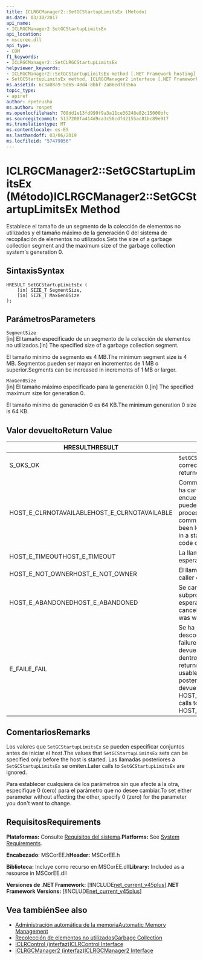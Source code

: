 ```yaml
---
title: ICLRGCManager2::SetGCStartupLimitsEx (Método)
ms.date: 03/30/2017
api_name:
- ICLRGCManager2.SetGCStartupLimitsEx
api_location:
- mscoree.dll
api_type:
- COM
f1_keywords:
- ICLRGCManager2::SetCLRGCStartupLimitsEx
helpviewer_keywords:
- ICLRGCManager2::SetGCStartupLimitsEx method [.NET Framework hosting]
- SetGCStartupLimitsEx method, ICLRGCManager2 interface [.NET Framework hosting]
ms.assetid: 6c3a08a9-5d65-48d4-8bbf-2a86ed7d356a
topic_type:
- apiref
author: rpetrusha
ms.author: ronpet
ms.openlocfilehash: 708dd1e13fd999f9a3a11ce36248e82c15000bfc
ms.sourcegitcommit: 5137208fa414d9ca3c58cdfd2155ac81bc89e917
ms.translationtype: MT
ms.contentlocale: es-ES
ms.lasthandoff: 03/06/2019
ms.locfileid: "57479056"
---
```

# <a name="iclrgcmanager2setgcstartuplimitsex-method"></a><span data-ttu-id="1cf12-102">ICLRGCManager2::SetGCStartupLimitsEx (Método)</span><span class="sxs-lookup"><span data-stu-id="1cf12-102">ICLRGCManager2::SetGCStartupLimitsEx Method</span></span>
<span data-ttu-id="1cf12-103">Establece el tamaño de un segmento de la colección de elementos no utilizados y el tamaño máximo de la generación 0 del sistema de recopilación de elementos no utilizados.</span><span class="sxs-lookup"><span data-stu-id="1cf12-103">Sets the size of a garbage collection segment and the maximum size of the garbage collection system's generation 0.</span></span>  
  
## <a name="syntax"></a><span data-ttu-id="1cf12-104">Sintaxis</span><span class="sxs-lookup"><span data-stu-id="1cf12-104">Syntax</span></span>  
  
```  
HRESULT SetGCStartupLimitsEx (  
    [in] SIZE_T SegmentSize,   
    [in] SIZE_T MaxGen0Size  
);  
```  
  
## <a name="parameters"></a><span data-ttu-id="1cf12-105">Parámetros</span><span class="sxs-lookup"><span data-stu-id="1cf12-105">Parameters</span></span>  
 `SegmentSize`  
 <span data-ttu-id="1cf12-106">[in] El tamaño especificado de un segmento de la colección de elementos no utilizados.</span><span class="sxs-lookup"><span data-stu-id="1cf12-106">[in] The specified size of a garbage collection segment.</span></span>  
  
 <span data-ttu-id="1cf12-107">El tamaño mínimo de segmento es 4 MB.</span><span class="sxs-lookup"><span data-stu-id="1cf12-107">The minimum segment size is 4 MB.</span></span> <span data-ttu-id="1cf12-108">Segmentos pueden ser mayor en incrementos de 1 MB o superior.</span><span class="sxs-lookup"><span data-stu-id="1cf12-108">Segments can be increased in increments of 1 MB or larger.</span></span>  
  
 `MaxGen0Size`  
 <span data-ttu-id="1cf12-109">[in] El tamaño máximo especificado para la generación 0.</span><span class="sxs-lookup"><span data-stu-id="1cf12-109">[in] The specified maximum size for generation 0.</span></span>  
  
 <span data-ttu-id="1cf12-110">El tamaño mínimo de generación 0 es 64 KB.</span><span class="sxs-lookup"><span data-stu-id="1cf12-110">The minimum generation 0 size is 64 KB.</span></span>  
  
## <a name="return-value"></a><span data-ttu-id="1cf12-111">Valor devuelto</span><span class="sxs-lookup"><span data-stu-id="1cf12-111">Return Value</span></span>  
  
|<span data-ttu-id="1cf12-112">HRESULT</span><span class="sxs-lookup"><span data-stu-id="1cf12-112">HRESULT</span></span>|<span data-ttu-id="1cf12-113">Descripción</span><span class="sxs-lookup"><span data-stu-id="1cf12-113">Description</span></span>|  
|-------------|-----------------|  
|<span data-ttu-id="1cf12-114">S_OK</span><span class="sxs-lookup"><span data-stu-id="1cf12-114">S_OK</span></span>|<span data-ttu-id="1cf12-115">`SetGCStartupLimitsEx` se devolvió correctamente.</span><span class="sxs-lookup"><span data-stu-id="1cf12-115">`SetGCStartupLimitsEx` returned successfully.</span></span>|  
|<span data-ttu-id="1cf12-116">HOST_E_CLRNOTAVAILABLE</span><span class="sxs-lookup"><span data-stu-id="1cf12-116">HOST_E_CLRNOTAVAILABLE</span></span>|<span data-ttu-id="1cf12-117">Common language runtime (CLR) no se ha cargado en un proceso o el CLR se encuentra en un estado en el que no se puede ejecutar código administrado o procesar la llamada correctamente.</span><span class="sxs-lookup"><span data-stu-id="1cf12-117">The common language runtime (CLR) has not been loaded into a process, or the CLR is in a state in which it cannot run managed code or process the call successfully.</span></span>|  
|<span data-ttu-id="1cf12-118">HOST_E_TIMEOUT</span><span class="sxs-lookup"><span data-stu-id="1cf12-118">HOST_E_TIMEOUT</span></span>|<span data-ttu-id="1cf12-119">La llamada ha agotado el tiempo de espera.</span><span class="sxs-lookup"><span data-stu-id="1cf12-119">The call timed out.</span></span>|  
|<span data-ttu-id="1cf12-120">HOST_E_NOT_OWNER</span><span class="sxs-lookup"><span data-stu-id="1cf12-120">HOST_E_NOT_OWNER</span></span>|<span data-ttu-id="1cf12-121">El llamador no posee el bloqueo.</span><span class="sxs-lookup"><span data-stu-id="1cf12-121">The caller does not own the lock.</span></span>|  
|<span data-ttu-id="1cf12-122">HOST_E_ABANDONED</span><span class="sxs-lookup"><span data-stu-id="1cf12-122">HOST_E_ABANDONED</span></span>|<span data-ttu-id="1cf12-123">Se canceló un evento mientras un subproceso bloqueado o fibra estaba esperando en ella.</span><span class="sxs-lookup"><span data-stu-id="1cf12-123">An event was canceled while a blocked thread or fiber was waiting on it.</span></span>|  
|<span data-ttu-id="1cf12-124">E_FAIL</span><span class="sxs-lookup"><span data-stu-id="1cf12-124">E_FAIL</span></span>|<span data-ttu-id="1cf12-125">Se ha producido un error irrecuperable desconocido.</span><span class="sxs-lookup"><span data-stu-id="1cf12-125">An unknown catastrophic failure occurred.</span></span> <span data-ttu-id="1cf12-126">Después de un método devuelve E_FAIL, CLR ya no es utilizable dentro del proceso.</span><span class="sxs-lookup"><span data-stu-id="1cf12-126">After a method returns E_FAIL, the CLR is no longer usable within the process.</span></span> <span data-ttu-id="1cf12-127">Las llamadas posteriores a métodos de hospedaje devuelven HOST_E_CLRNOTAVAILABLE.</span><span class="sxs-lookup"><span data-stu-id="1cf12-127">Subsequent calls to hosting methods return HOST_E_CLRNOTAVAILABLE.</span></span>|  
  
## <a name="remarks"></a><span data-ttu-id="1cf12-128">Comentarios</span><span class="sxs-lookup"><span data-stu-id="1cf12-128">Remarks</span></span>  
 <span data-ttu-id="1cf12-129">Los valores que `SetGCStartupLimitsEx` se pueden especificar conjuntos antes de iniciar el host.</span><span class="sxs-lookup"><span data-stu-id="1cf12-129">The values that `SetGCStartupLimitsEx` sets can be specified only before the host is started.</span></span> <span data-ttu-id="1cf12-130">Las llamadas posteriores a `SetGCStartupLimitsEx` se omiten.</span><span class="sxs-lookup"><span data-stu-id="1cf12-130">Later calls to `SetGCStartupLimitsEx` are ignored.</span></span>  
  
 <span data-ttu-id="1cf12-131">Para establecer cualquiera de los parámetros sin que afecte a la otra, especifique 0 (cero) para el parámetro que no desee cambiar.</span><span class="sxs-lookup"><span data-stu-id="1cf12-131">To set either parameter without affecting the other, specify 0 (zero) for the parameter you don't want to change.</span></span>  
  
## <a name="requirements"></a><span data-ttu-id="1cf12-132">Requisitos</span><span class="sxs-lookup"><span data-stu-id="1cf12-132">Requirements</span></span>  
 <span data-ttu-id="1cf12-133">**Plataformas:** Consulte [Requisitos del sistema](../../../../docs/framework/get-started/system-requirements.md).</span><span class="sxs-lookup"><span data-stu-id="1cf12-133">**Platforms:** See [System Requirements](../../../../docs/framework/get-started/system-requirements.md).</span></span>  
  
 <span data-ttu-id="1cf12-134">**Encabezado**: MSCorEE.h</span><span class="sxs-lookup"><span data-stu-id="1cf12-134">**Header:** MSCorEE.h</span></span>  
  
 <span data-ttu-id="1cf12-135">**Biblioteca:** Incluye como recurso en MSCorEE.dll</span><span class="sxs-lookup"><span data-stu-id="1cf12-135">**Library:** Included as a resource in MSCorEE.dll</span></span>  
  
 <span data-ttu-id="1cf12-136">**Versiones de .NET Framework:** [!INCLUDE[net_current_v45plus](../../../../includes/net-current-v45plus-md.md)]</span><span class="sxs-lookup"><span data-stu-id="1cf12-136">**.NET Framework Versions:** [!INCLUDE[net_current_v45plus](../../../../includes/net-current-v45plus-md.md)]</span></span>  
  
## <a name="see-also"></a><span data-ttu-id="1cf12-137">Vea también</span><span class="sxs-lookup"><span data-stu-id="1cf12-137">See also</span></span>
- [<span data-ttu-id="1cf12-138">Administración automática de la memoria</span><span class="sxs-lookup"><span data-stu-id="1cf12-138">Automatic Memory Management</span></span>](../../../../docs/standard/automatic-memory-management.md)
- [<span data-ttu-id="1cf12-139">Recolección de elementos no utilizados</span><span class="sxs-lookup"><span data-stu-id="1cf12-139">Garbage Collection</span></span>](../../../../docs/standard/garbage-collection/index.md)
- [<span data-ttu-id="1cf12-140">ICLRControl (interfaz)</span><span class="sxs-lookup"><span data-stu-id="1cf12-140">ICLRControl Interface</span></span>](../../../../docs/framework/unmanaged-api/hosting/iclrcontrol-interface.md)
- [<span data-ttu-id="1cf12-141">ICLRGCManager2 (interfaz)</span><span class="sxs-lookup"><span data-stu-id="1cf12-141">ICLRGCManager2 Interface</span></span>](../../../../docs/framework/unmanaged-api/hosting/iclrgcmanager2-interface.md)

